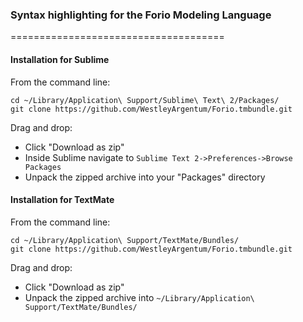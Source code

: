 ### Syntax highlighting for the Forio Modeling Language
=====================================
#### Installation for Sublime
From the command line:
```
cd ~/Library/Application\ Support/Sublime\ Text\ 2/Packages/
git clone https://github.com/WestleyArgentum/Forio.tmbundle.git
```

Drag and drop:
- Click "Download as zip"
- Inside Sublime navigate to `Sublime Text 2->Preferences->Browse Packages`
- Unpack the zipped archive into your "Packages" directory


#### Installation for TextMate
From the command line:
```
cd ~/Library/Application\ Support/TextMate/Bundles/
git clone https://github.com/WestleyArgentum/Forio.tmbundle.git
```

Drag and drop:
- Click "Download as zip"
- Unpack the zipped archive into `~/Library/Application\ Support/TextMate/Bundles/`
